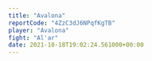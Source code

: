 ```yaml
---
title: "Avalona"
reportCode: "4ZzC3dJ6NPqfKgTB"
player: "Avalona"
fight: "Al'ar"
date: 2021-10-18T19:02:24.561000+00:00
---
```

